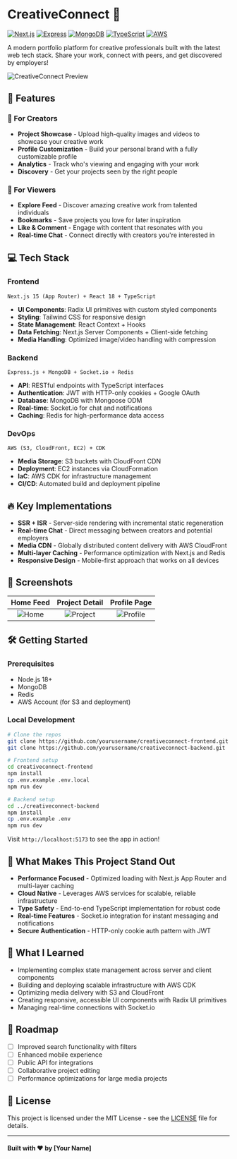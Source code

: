 # CreativeConnect 🎨

[![Next.js](https://img.shields.io/badge/Next.js-15.0.2-black?style=flat-square&logo=next.js)](https://nextjs.org/)
[![Express](https://img.shields.io/badge/Express-4.21.1-lightgrey?style=flat-square&logo=express)](https://expressjs.com/)
[![MongoDB](https://img.shields.io/badge/MongoDB-8.8.0-green?style=flat-square&logo=mongodb)](https://www.mongodb.com/)
[![TypeScript](https://img.shields.io/badge/TypeScript-5.6.3-blue?style=flat-square&logo=typescript)](https://www.typescriptlang.org/)
[![AWS](https://img.shields.io/badge/AWS-S3%20|%20EC2%20|%20CDK-orange?style=flat-square&logo=amazon-aws)](https://aws.amazon.com/)

A modern portfolio platform for creative professionals built with the latest web tech stack. Share your work, connect with peers, and get discovered by employers!

![CreativeConnect Preview](https://via.placeholder.com/800x400)

## 🚀 Features

### 👤 For Creators
- **Project Showcase** - Upload high-quality images and videos to showcase your creative work
- **Profile Customization** - Build your personal brand with a fully customizable profile
- **Analytics** - Track who's viewing and engaging with your work
- **Discovery** - Get your projects seen by the right people

### 👀 For Viewers
- **Explore Feed** - Discover amazing creative work from talented individuals
- **Bookmarks** - Save projects you love for later inspiration
- **Like & Comment** - Engage with content that resonates with you
- **Real-time Chat** - Connect directly with creators you're interested in

## 💻 Tech Stack

### Frontend
```
Next.js 15 (App Router) + React 18 + TypeScript
```
- **UI Components**: Radix UI primitives with custom styled components
- **Styling**: Tailwind CSS for responsive design
- **State Management**: React Context + Hooks
- **Data Fetching**: Next.js Server Components + Client-side fetching
- **Media Handling**: Optimized image/video handling with compression

### Backend
```
Express.js + MongoDB + Socket.io + Redis
```
- **API**: RESTful endpoints with TypeScript interfaces
- **Authentication**: JWT with HTTP-only cookies + Google OAuth
- **Database**: MongoDB with Mongoose ODM
- **Real-time**: Socket.io for chat and notifications
- **Caching**: Redis for high-performance data access

### DevOps
```
AWS (S3, CloudFront, EC2) + CDK
```
- **Media Storage**: S3 buckets with CloudFront CDN
- **Deployment**: EC2 instances via CloudFormation
- **IaC**: AWS CDK for infrastructure management
- **CI/CD**: Automated build and deployment pipeline

## 🔥 Key Implementations

- **SSR + ISR** - Server-side rendering with incremental static regeneration
- **Real-time Chat** - Direct messaging between creators and potential employers
- **Media CDN** - Globally distributed content delivery with AWS CloudFront
- **Multi-layer Caching** - Performance optimization with Next.js and Redis
- **Responsive Design** - Mobile-first approach that works on all devices

## 📸 Screenshots

| Home Feed | Project Detail | Profile Page |
|:---:|:---:|:---:|
| ![Home](https://via.placeholder.com/250x150) | ![Project](https://via.placeholder.com/250x150) | ![Profile](https://via.placeholder.com/250x150) |

## 🛠️ Getting Started

### Prerequisites
- Node.js 18+
- MongoDB
- Redis
- AWS Account (for S3 and deployment)

### Local Development

```bash
# Clone the repos
git clone https://github.com/yourusername/creativeconnect-frontend.git
git clone https://github.com/yourusername/creativeconnect-backend.git

# Frontend setup
cd creativeconnect-frontend
npm install
cp .env.example .env.local
npm run dev

# Backend setup
cd ../creativeconnect-backend
npm install
cp .env.example .env
npm run dev
```

Visit `http://localhost:5173` to see the app in action!

## 🌟 What Makes This Project Stand Out

- **Performance Focused** - Optimized loading with Next.js App Router and multi-layer caching
- **Cloud Native** - Leverages AWS services for scalable, reliable infrastructure
- **Type Safety** - End-to-end TypeScript implementation for robust code
- **Real-time Features** - Socket.io integration for instant messaging and notifications
- **Secure Authentication** - HTTP-only cookie auth pattern with JWT

## 📝 What I Learned

- Implementing complex state management across server and client components
- Building and deploying scalable infrastructure with AWS CDK
- Optimizing media delivery with S3 and CloudFront
- Creating responsive, accessible UI components with Radix UI primitives
- Managing real-time connections with Socket.io

## 🚧 Roadmap

- [ ] Improved search functionality with filters
- [ ] Enhanced mobile experience
- [ ] Public API for integrations
- [ ] Collaborative project editing
- [ ] Performance optimizations for large media projects

## 📄 License

This project is licensed under the MIT License - see the [LICENSE](LICENSE) file for details.

---

#### Built with ❤️ by [Your Name]
